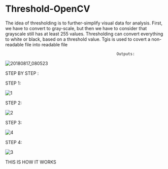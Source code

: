 # Threshold-OpenCV

The idea of thresholding is to further-simplify visual data for analysis. First, we have to convert to gray-scale, but then we have to consider that grayscale still has at least 255 values. 
Thresholding can convert everything to white or black, based on a threshold value.
Tgis is used to covert a non-readable file into readable file

                                                     Outputs:
                                                     
![20180817_080523](https://user-images.githubusercontent.com/35342125/44245554-d86f4e00-a1f6-11e8-878a-bfe12fd04c16.gif)

STEP BY STEP :

STEP 1:

![1](https://user-images.githubusercontent.com/25435330/43043053-1f35de8e-8da8-11e8-89ba-cdfc227830d4.PNG)

STEP 2:

![2](https://user-images.githubusercontent.com/25435330/43043054-1f757d64-8da8-11e8-8dc6-f52e66fa0dfe.PNG)

STEP 3:

![4](https://user-images.githubusercontent.com/25435330/43043056-1fe52bbe-8da8-11e8-918b-23898e6859e9.PNG)

STEP 4:

![3](https://user-images.githubusercontent.com/25435330/43043055-1fadd6e6-8da8-11e8-9a30-ac6b7ee03300.PNG)

THIS IS HOW IT WORKS
